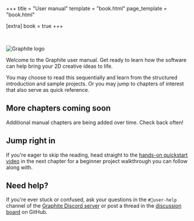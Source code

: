 +++
title = "User manual"
template = "book.html"
page_template = "book.html"

[extra]
book = true
+++

<br />

![Graphite logo](https://static.graphite.rs/logos/graphite-logotype-color.svg)

Welcome to the Graphite user manual. Get ready to learn how the software can help bring your 2D creative ideas to life.

You may choose to read this sequentially and learn from the structured introduction and sample projects. Or you may jump to chapters of interest that also serve as quick reference.

## More chapters coming soon

Additional manual chapters are being added over time. Check back often!

## Jump right in

If you're eager to skip the reading, head straight to the [hands-on quickstart video](./introduction) in the next chapter for a beginner project walkthrough you can follow along with.

## Need help?

If you're ever stuck or confused, ask your questions in the `#🧭user-help` channel of the [Graphite Discord server](https://discord.graphite.rs) or post a thread in the [discussion board](https://github.com/GraphiteEditor/Graphite/discussions) on GitHub.
